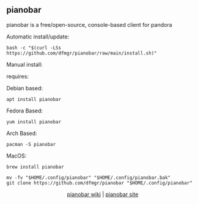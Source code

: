 ## pianobar  
  
pianobar is a free/open-source, console-based client for pandora  
  
Automatic install/update:

```shell
bash -c "$(curl -LSs https://github.com/dfmgr/pianobar/raw/main/install.sh)"
```

Manual install:
  
requires:

Debian based:

```shell
apt install pianobar
```  

Fedora Based:

```shell
yum install pianobar
```  

Arch Based:

```shell
pacman -S pianobar
```  

MacOS:  

```shell
brew install pianobar
```
  
```shell
mv -fv "$HOME/.config/pianobar" "$HOME/.config/pianobar.bak"
git clone https://github.com/dfmgr/pianobar "$HOME/.config/pianobar"
```
  
<p align=center>
  <a href="https://wiki.archlinux.org/index.php/pianobar" target="_blank" rel="noopener noreferrer">pianobar wiki</a>  |  
  <a href="https://6xq.net/pianobar" target="_blank" rel="noopener noreferrer">pianobar site</a>
</p>  
